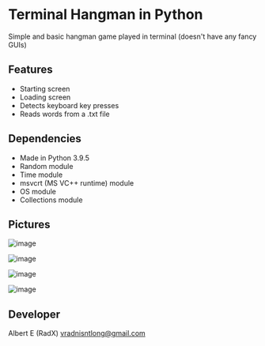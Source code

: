 # Terminal Hangman in Python
Simple and basic hangman game played in terminal (doesn't have any fancy GUIs)

## Features
- Starting screen
- Loading screen
- Detects keyboard key presses
- Reads words from a .txt file

## Dependencies
- Made in Python 3.9.5
- Random module
- Time module
- msvcrt (MS VC++ runtime) module
- OS module
- Collections module

## Pictures
![image](https://user-images.githubusercontent.com/85069947/125205287-b4784d00-e2ab-11eb-8eaa-999656b6122a.png)

![image](https://user-images.githubusercontent.com/85069947/125205293-bb06c480-e2ab-11eb-835d-cb4843177866.png)

![image](https://user-images.githubusercontent.com/85069947/125205317-d540a280-e2ab-11eb-8e41-5ee908a4f564.png)

![image](https://user-images.githubusercontent.com/85069947/125205331-deca0a80-e2ab-11eb-8922-d064f03f1296.png)

## Developer
Albert E (RadX) vradnisntlong@gmail.com
